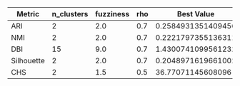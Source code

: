 | Metric | n_clusters | fuzziness | rho | Best Value |
|---|---|---|---|---|
| ARI | 2 | 2.0 | 0.7 | 0.2584931351409456 |
| NMI | 2 | 2.0 | 0.7 | 0.2221797355136311 |
| DBI | 15 | 9.0 | 0.7 | 1.4300741099561232 |
| Silhouette | 2 | 2.0 | 0.7 | 0.2048971619661002 |
| CHS | 2 | 1.5 | 0.5 | 36.77071145608096 |